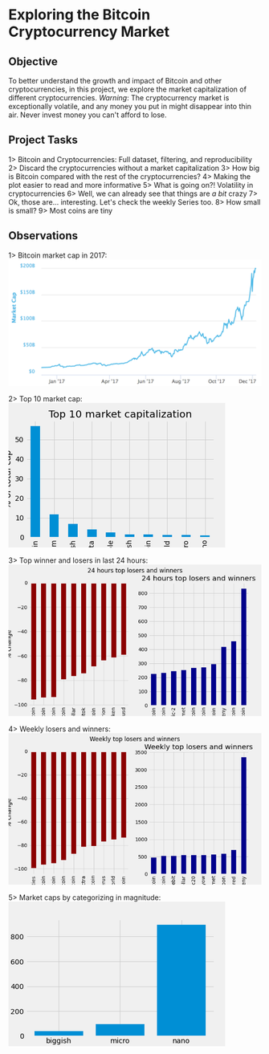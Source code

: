 # Exploring the Bitcoin Cryptocurrency Market

## Objective
To better understand the growth and impact of Bitcoin and other cryptocurrencies, in this project, we explore the market capitalization of different cryptocurrencies.
*Warning*: The cryptocurrency market is exceptionally volatile, and any money you put in might disappear into thin air. Never invest money you can't afford to lose.

## Project Tasks
1> Bitcoin and Cryptocurrencies: Full dataset, filtering, and reproducibility
2> Discard the cryptocurrencies without a market capitalization
3> How big is Bitcoin compared with the rest of the cryptocurrencies?
4> Making the plot easier to read and more informative
5> What is going on?! Volatility in cryptocurrencies
6> Well, we can already see that things are *a bit* crazy
7> Ok, those are... interesting. Let's check the weekly Series too.
8> How small is small?
9> Most coins are tiny

## Observations
1> Bitcoin market cap in 2017: </br>
![alt_text](https://github.com/arjuaman/Exploring-the-Bitcoin-Cryptocurrency-Market/blob/master/bitcoint_market_cap_2017.png)

2> Top 10 market cap: </br>
![alt_text](https://github.com/arjuaman/Exploring-the-Bitcoin-Cryptocurrency-Market/blob/master/top10cap.png)

3> Top winner and losers in last 24 hours: </br>
![alt_text](https://github.com/arjuaman/Exploring-the-Bitcoin-Cryptocurrency-Market/blob/master/24hours.png)

4> Weekly losers and winners: </br>
![alt_text](https://github.com/arjuaman/Exploring-the-Bitcoin-Cryptocurrency-Market/blob/master/weekly.png)

5> Market caps by categorizing in magnitude: </br>
![alt_text](https://github.com/arjuaman/Exploring-the-Bitcoin-Cryptocurrency-Market/blob/master/market_cap.png)
